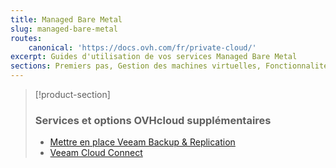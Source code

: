 ```yaml
---
title: Managed Bare Metal
slug: managed-bare-metal
routes:
    canonical: 'https://docs.ovh.com/fr/private-cloud/'
excerpt: Guides d'utilisation de vos services Managed Bare Metal
sections: Premiers pas, Gestion des machines virtuelles, Fonctionnalités OVHcloud, Fonctionnalités VMware vSphere, Outils de migration des Machines Virtuelles, Zerto, vRops, Informations Meltdown et Spectre, Services et options OVHcloud, FAQ
---
```


> [!product-section]
>
> ### Services et options OVHcloud supplémentaires
>
> - [Mettre en place Veeam Backup & Replication](https://docs.ovh.com/fr/storage/veeam-backup-replication/)
> - [Veeam Cloud Connect](https://docs.ovh.com/fr/storage/veeam-cloud-connect/)
>